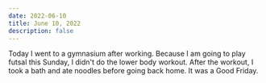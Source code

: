 ```yaml
---
date: 2022-06-10
title: June 10, 2022
description: false
---
```


Today I went to a gymnasium after working. Because I am going to play futsal this Sunday, I didn't do the lower body workout.
After the workout, I took a bath and ate noodles before going back home. It was a Good Friday.